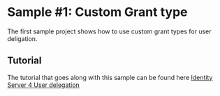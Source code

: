# Sample #1: Custom Grant type 

The first sample project shows how to use custom grant types for user deligation.

## Tutorial

The tutorial that goes along with this sample can be found here [Identity Server 4 User delegation](https://www.daimto.com/identity-server-4-user-delegation/)


